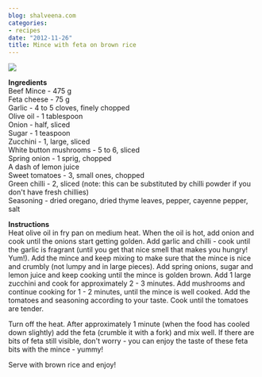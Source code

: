 ```yaml
---
blog: shalveena.com
categories:
- recipes
date: "2012-11-26"
title: Mince with feta on brown rice
---
```


[![](https://shalveena.files.wordpress.com/2012/11/97a2d-dscf2674.jpg?w=300)](https://shalveena.files.wordpress.com/2012/11/97a2d-dscf2674.jpg)

**Ingredients**  
Beef Mince - 475 g  
Feta cheese - 75 g  
Garlic - 4 to 5 cloves, finely chopped  
Olive oil - 1 tablespoon  
Onion - half, sliced  
Sugar - 1 teaspoon  
Zucchini - 1, large, sliced  
White button mushrooms - 5 to 6, sliced  
Spring onion - 1 sprig, chopped  
A dash of lemon juice  
Sweet tomatoes - 3, small ones, chopped  
Green chilli - 2, sliced (note: this can be substituted by chilli powder if you don't have fresh chillies)  
Seasoning - dried oregano, dried thyme leaves, pepper, cayenne pepper, salt  
  
**Instructions**  
Heat olive oil in fry pan on medium heat. When the oil is hot, add onion and cook until the onions start getting golden. Add garlic and chilli - cook until the garlic is fragrant (until you get that nice smell that makes you hungry! Yum!). Add the mince and keep mixing to make sure that the mince is nice and crumbly (not lumpy and in large pieces). Add spring onions, sugar and lemon juice and keep cooking until the mince is golden brown. Add 1 large zucchini and cook for approximately 2 - 3 minutes. Add mushrooms and continue cooking for 1 - 2 minutes, until the mince is well cooked. Add the tomatoes and seasoning according to your taste. Cook until the tomatoes are tender.  
  
Turn off the heat. After approximately 1 minute (when the food has cooled down slightly) add the feta (crumble it with a fork) and mix well. If there are bits of feta still visible, don't worry - you can enjoy the taste of these feta bits with the mince - yummy!  
  
Serve with brown rice and enjoy!
